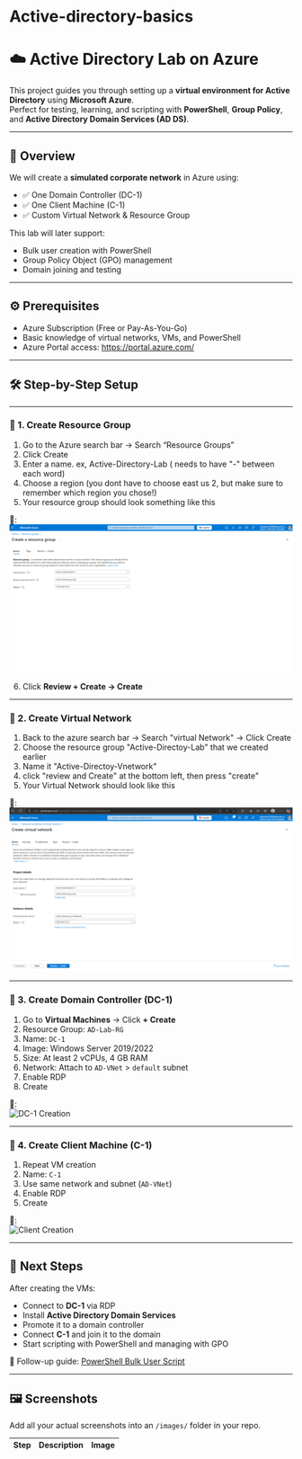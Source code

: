 # Active-directory-basics

# ☁️ Active Directory Lab on Azure

This project guides you through setting up a **virtual environment for Active Directory** using **Microsoft Azure**.  
Perfect for testing, learning, and scripting with **PowerShell**, **Group Policy**, and **Active Directory Domain Services (AD DS)**.

---

## 🧠 Overview

We will create a **simulated corporate network** in Azure using:

- ✅ One Domain Controller (DC-1)
- ✅ One Client Machine (C-1)
- ✅ Custom Virtual Network & Resource Group

This lab will later support:
- Bulk user creation with PowerShell
- Group Policy Object (GPO) management
- Domain joining and testing

---

## ⚙️ Prerequisites

- Azure Subscription (Free or Pay-As-You-Go)
- Basic knowledge of virtual networks, VMs, and PowerShell
- Azure Portal access: https://portal.azure.com/

---

## 🛠️ Step-by-Step Setup

---

### 🔹 1. Create Resource Group

1. Go to the Azure search bar → Search “Resource Groups”
2. Click Create
3. Enter a name. ex, Active-Directory-Lab ( needs to have "-" between each word)
4. Choose a region (you dont have to choose east us 2, but make sure to remember which region you chose!)
5. Your resource group should look something like this

📸:  
![Image Alt](https://raw.githubusercontent.com/OmarITx/Active-directory-basics/140f8141a65a5c7efbdddf9ea1f9f334c2e92cd6/Screenshot%202025-06-29%20142439.png)

6. Click **Review + Create → Create**

---

### 🔹 2. Create Virtual Network

1. Back to the azure search bar → Search "virtual Network" → Click Create
2. Choose the resource group "Active-Directoy-Lab" that we created earlier
3. Name it "Active-Directoy-Vnetwork"
4. click "review and Create" at the bottom left, then press "create"
5. Your Virtual Network should look like this

📸:  
![Image Alt](https://github.com/OmarITx/Active-directory-basics/blob/main/Screenshot%202025-06-29%20171239.png?raw=true)

---

### 🔹 3. Create Domain Controller (DC-1)

1. Go to **Virtual Machines** → Click **+ Create**
2. Resource Group: `AD-Lab-RG`
3. Name: `DC-1`
4. Image: Windows Server 2019/2022
5. Size: At least 2 vCPUs, 4 GB RAM
6. Network: Attach to `AD-VNet` > `default` subnet
7. Enable RDP
8. Create

📸:  
![DC-1 Creation](images/03_dc1_create.png)

---

### 🔹 4. Create Client Machine (C-1)

1. Repeat VM creation
2. Name: `C-1`
3. Use same network and subnet (`AD-VNet`)
4. Enable RDP
5. Create

📸:  
![Client Creation](images/04_client_create.png)

---

## 🚀 Next Steps

After creating the VMs:

- Connect to **DC-1** via RDP
- Install **Active Directory Domain Services**
- Promote it to a domain controller
- Connect **C-1** and join it to the domain
- Start scripting with PowerShell and managing with GPO

📘 Follow-up guide: [PowerShell Bulk User Script](link-to-your-next-page)

---

## 🖼️ Screenshots

Add all your actual screenshots into an `/images/` folder in your repo.

| Step | Description | Image |
|------|-------------|----
